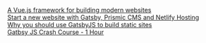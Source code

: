 [A Vue.js framework for building modern websites](https://gridsome.org/) \
[Start a new website with Gatsby, Prismic CMS and Netlify Hosting](https://medium.com/source-group/start-a-new-website-with-gatsby-prismic-cms-netlify-a875455c992) \
[Why you should use GatsbyJS to build static sites](https://www.freecodecamp.org/news/why-you-should-use-gatsbyjs-to-build-static-sites-4f90eb6d1a7b/) \
[Gatbsy JS Crash Course - 1 Hour](https://www.youtube.com/watch?v=6YhqQ2ZW1sc)
